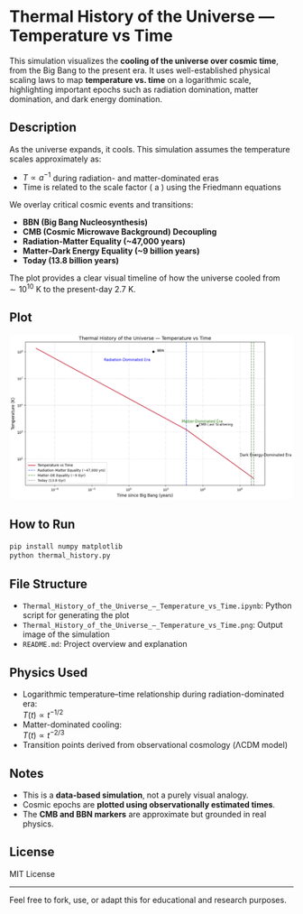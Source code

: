 # Thermal History of the Universe — Temperature vs Time

This simulation visualizes the **cooling of the universe over cosmic time**, from the Big Bang to the present era. It uses well-established physical scaling laws to map **temperature vs. time** on a logarithmic scale, highlighting important epochs such as radiation domination, matter domination, and dark energy domination.

## Description

As the universe expands, it cools. This simulation assumes the temperature scales approximately as:

- $T \propto a^{-1}$ during radiation- and matter-dominated eras
- Time is related to the scale factor \( a \) using the Friedmann equations

We overlay critical cosmic events and transitions:

- **BBN (Big Bang Nucleosynthesis)**
- **CMB (Cosmic Microwave Background) Decoupling**
- **Radiation-Matter Equality (~47,000 years)**
- **Matter–Dark Energy Equality (~9 billion years)**
- **Today (13.8 billion years)**

The plot provides a clear visual timeline of how the universe cooled from  $\sim10^{10}$ K to the present-day 2.7 K.

## Plot

![Thermal History](Thermal_History_of_the_Universe_—_Temperature_vs_Time.png)

## How to Run

```bash
pip install numpy matplotlib
python thermal_history.py
```

## File Structure

- `Thermal_History_of_the_Universe_—_Temperature_vs_Time.ipynb`: Python script for generating the plot
- `Thermal_History_of_the_Universe_—_Temperature_vs_Time.png`: Output image of the simulation
- `README.md`: Project overview and explanation

## Physics Used

- Logarithmic temperature–time relationship during radiation-dominated era:  
 $T(t) \propto t^{-1/2}$
- Matter-dominated cooling:  
  $T(t) \propto t^{-2/3}$
- Transition points derived from observational cosmology (ΛCDM model)

## Notes

- This is a **data-based simulation**, not a purely visual analogy.
- Cosmic epochs are **plotted using observationally estimated times**.
- The **CMB and BBN markers** are approximate but grounded in real physics.

## License

MIT License

---

Feel free to fork, use, or adapt this for educational and research purposes.
